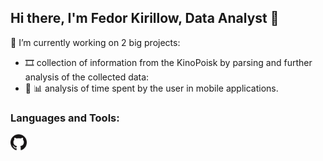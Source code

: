 ## Hi there, I'm Fedor Kirillow, Data Analyst 👋





🔭 I’m currently working on 2 big projects:
- 🎞 collection of information from the KinoPoisk by parsing and further analysis of the collected data:
- 📱 📊 analysis of time spent by the user in mobile applications.


### Languages and Tools:



<img align="left" alt="GitHub" width="26px" src="https://raw.githubusercontent.com/github/explore/78df643247d429f6cc873026c0622819ad797942/topics/github/github.png" />

<!--
**Fedor-Kirillow/Fedor-Kirillow** is a ✨ _special_ ✨ repository because its `README.md` (this file) appears on your GitHub profile.

Here are some ideas to get you started:


- 🌱 I’m currently learning ...
- 👯 I’m looking to collaborate on ...
- 🤔 I’m looking for help with ...
- 💬 Ask me about ...
- 📫 How to reach me: ...
- 😄 Pronouns: ...
- ⚡ Fun fact: ...
-->
